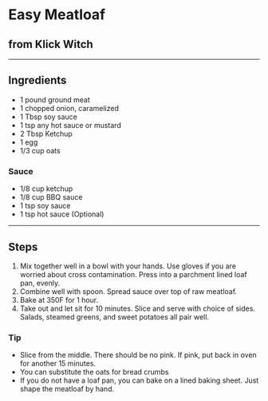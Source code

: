 # Easy Meatloaf

## from Klick Witch

---

## Ingredients

* 1 pound ground meat
* 1 chopped onion, caramelized
* 1 Tbsp soy sauce
* 1 tsp any hot sauce or mustard
* 2 Tbsp Ketchup
* 1 egg
* 1/3 cup oats

### Sauce
* 1/8 cup ketchup
* 1/8 cup BBQ sauce
* 1 tsp soy sauce
* 1 tsp hot sauce (Optional)


---

## Steps

1.  Mix together well in a bowl with your hands. Use gloves if you are worried about cross contamination. Press into a parchment lined loaf pan, evenly. 
2.  Combine well with spoon. Spread sauce over top of raw meatloaf.
3.  Bake at 350F for 1 hour.
4.  Take out and let sit for 10 minutes. Slice and serve with choice of sides. Salads, steamed greens, and sweet potatoes all pair well.

### Tip
* Slice from the middle. There should be no pink. If pink, put back in oven for another 15 minutes.
* You can substitute the oats for bread crumbs
* If you do not have a loaf pan, you can bake on a lined baking sheet. Just shape the meatloaf by hand. 